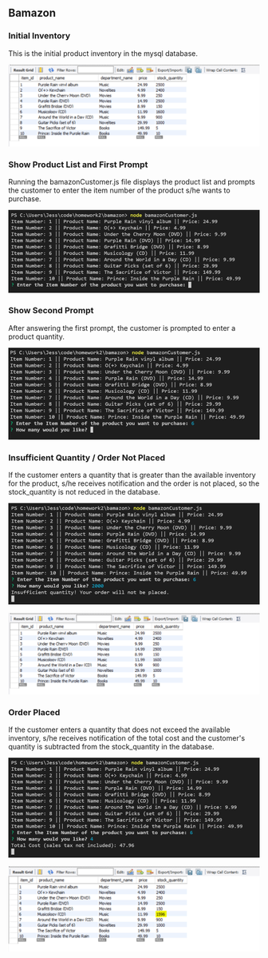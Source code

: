 ## Bamazon

### Initial Inventory
This is the initial product inventory in the mysql database.

![Image of database with initial inventory](https://github.com/paisley777/bamazon/blob/master/images/01-initial-inventory.PNG)


### Show Product List and First Prompt
Running the bamazonCustomer.js file displays the product list and prompts the customer to enter the item number of the product s/he wants to purchase.

![Image of product list and first prompt](https://github.com/paisley777/bamazon/blob/master/images/02-product-list-and-first-prompt.PNG)

### Show Second Prompt
After answering the first prompt, the customer is prompted to enter a product quantity.

![Image of second prompt](https://github.com/paisley777/bamazon/blob/master/images/03-second-prompt.PNG)

### Insufficient Quantity / Order Not Placed
If the customer enters a quantity that is greater than the available inventory for the product, s/he receives notification and the order is not placed, so the stock_quantity is not reduced in the database.

![Image of insufficient inventory notification](https://github.com/paisley777/bamazon/blob/master/images/04-insufficient-inventory-message.PNG)

![Image of unchanged inventory](https://github.com/paisley777/bamazon/blob/master/images/05-order-not-placed.PNG)

### Order Placed
If the customer enters a quantity that does not exceed the available inventory, s/he receives notification of the total cost and the customer's quantity is subtracted from the stock_quantity in the database. 

![Image of total cost notification](https://github.com/paisley777/bamazon/blob/master/images/06-placed-order-total-cost.PNG)

![Image of reduced inventory in database](https://github.com/paisley777/bamazon/blob/master/images/07-inventory-reduced.PNG)



